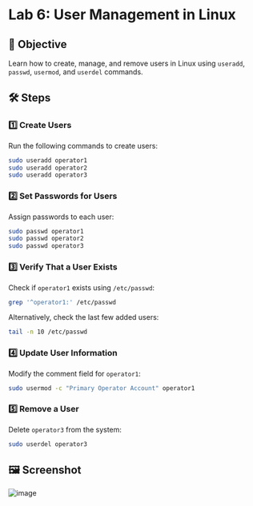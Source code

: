 # Lab 6: User Management in Linux  

## 📌 Objective  
Learn how to create, manage, and remove users in Linux using `useradd`, `passwd`, `usermod`, and `userdel` commands.  

## 🛠️ Steps  

### 1️⃣ **Create Users**  
Run the following commands to create users:  

```bash
sudo useradd operator1
sudo useradd operator2
sudo useradd operator3
```

### 2️⃣ **Set Passwords for Users**  
Assign passwords to each user:  

```bash
sudo passwd operator1
sudo passwd operator2
sudo passwd operator3
```

### 3️⃣ **Verify That a User Exists**  
Check if `operator1` exists using `/etc/passwd`:  

```bash
grep '^operator1:' /etc/passwd
```

Alternatively, check the last few added users:  

```bash
tail -n 10 /etc/passwd
```

### 4️⃣ **Update User Information**  
Modify the comment field for `operator1`:  

```bash
sudo usermod -c "Primary Operator Account" operator1
```

### 5️⃣ **Remove a User**  
Delete `operator3` from the system:  

```bash
sudo userdel operator3
```

## 🖼️ **Screenshot**  
![image](https://github.com/user-attachments/assets/e550c734-3aa9-4593-8958-72b9739b8a88)

